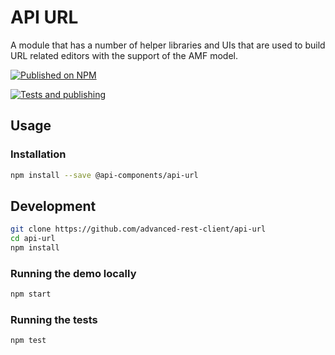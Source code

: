 # API URL

A module that has a number of helper libraries and UIs that are used to build URL related editors with the support of the AMF model.

[![Published on NPM](https://img.shields.io/npm/v/@api-components/api-url.svg)](https://www.npmjs.com/package/@advanced-rest-client/api-url)

[![Tests and publishing](https://github.com/advanced-rest-client/api-url/actions/workflows/deployment.yml/badge.svg)](https://github.com/advanced-rest-client/api-url/actions/workflows/deployment.yml)

## Usage

### Installation

```sh
npm install --save @api-components/api-url
```

## Development

```sh
git clone https://github.com/advanced-rest-client/api-url
cd api-url
npm install
```

### Running the demo locally

```sh
npm start
```

### Running the tests

```sh
npm test
```
